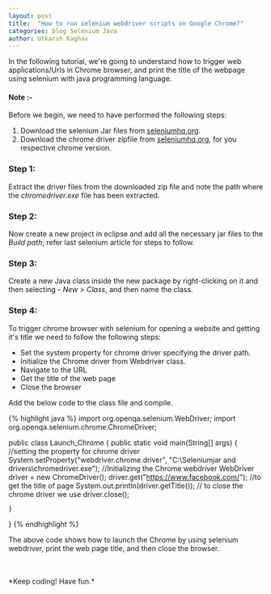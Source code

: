 ```yaml
---
layout: post
title:  "How to run selenium webdriver scripts on Google Chrome?"
categories: blog Selenium Java
author: Utkarsh Raghav
---
```

In the following tutorial, we're going to understand how to trigger web applications/Urls in Chrome browser, and print the title of the webpage using selenium with java programming language.

#### Note :-<br>
Before we begin, we need to have performed the following steps:

1. Download the selenium Jar files from [seleniumhq.org](https://www.seleniumhq.org/download/).
2. Download the chrome driver zipfile from [seleniumhq.org](https://www.seleniumhq.org/download/), for you respective chrome version.

### Step 1:
Extract the driver files from the downloaded zip file and note the path where the *chromedriver.exe* file has been extracted.

### Step 2:
Now create a new project in eclipse and add all the necessary jar files to the *Build path*; refer last selenium article for steps to follow.

### Step 3:
Create a new Java class inside the new package by right-clicking on it and then selecting -
*New > Class*, and then name the class.

### Step 4:
To trigger chrome browser with selenium for opening a website and getting it's title we need to follow the following steps:
- Set the system property for chrome driver specifying the driver path.
- Initialize the Chrome driver from Webdriver class.
- Navigate to the URL
- Get the title of the web page
- Close the browser

Add the below code to the class file and compile.

{% highlight java %}
import org.openqa.selenium.WebDriver;
import org.openqa.selenium.chrome.ChromeDriver;

public class Launch_Chrome {
    public static void main(String[] args)
    {
    	//setting the property for chrome driver
    	System.setProperty("webdriver.chrome.driver", "C:\\Seleniumjar and drivers\\chromedriver.exe");
    	//Initializing the Chrome webdriver
    	WebDriver driver = new ChromeDriver();
    	driver.get("https://www.facebook.com/");
    	//to get the title of page
    	System.out.println(driver.getTitle());
    	// to close the chrome driver we use
    	driver.close();

    }
  }
{% endhighlight %}

The above code shows how to launch the Chrome by using selenium webdriver, print the web page title, and then close the browser.

<br/>
<br/>
*Keep coding! Have fun.*
